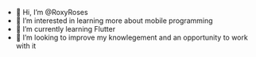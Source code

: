- 👋 Hi, I’m @RoxyRoses
- 👀 I’m interested in learning more about mobile programming
- 🌱 I’m currently learning Flutter
- 💞️ I’m looking to improve my knowlegement and an opportunity to work with it


<!---
RoxyRoses/RoxyRoses is a ✨ special ✨ repository because its `README.md` (this file) appears on your GitHub profile.
You can click the Preview link to take a look at your changes.
--->
